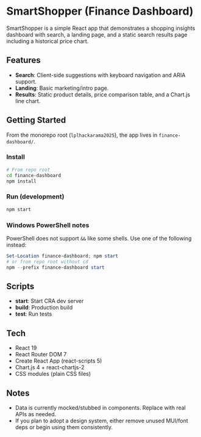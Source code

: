 # SmartShopper (Finance Dashboard)

SmartShopper is a simple React app that demonstrates a shopping insights dashboard with search, a landing page, and a static search results page including a historical price chart.

## Features
- **Search**: Client-side suggestions with keyboard navigation and ARIA support.
- **Landing**: Basic marketing/intro page.
- **Results**: Static product details, price comparison table, and a Chart.js line chart.

## Getting Started

From the monorepo root (`lplhackarama2025`), the app lives in `finance-dashboard/`.

### Install
```bash
# From repo root
cd finance-dashboard
npm install
```

### Run (development)
```bash
npm start
```

### Windows PowerShell notes
PowerShell does not support `&&` like some shells. Use one of the following instead:
```powershell
Set-Location finance-dashboard; npm start
# or from repo root without cd
npm --prefix finance-dashboard start
```

## Scripts
- **start**: Start CRA dev server
- **build**: Production build
- **test**: Run tests

## Tech
- React 19
- React Router DOM 7
- Create React App (react-scripts 5)
- Chart.js 4 + react-chartjs-2
- CSS modules (plain CSS files)

## Notes
- Data is currently mocked/stubbed in components. Replace with real APIs as needed.
- If you plan to adopt a design system, either remove unused MUI/font deps or begin using them consistently.
